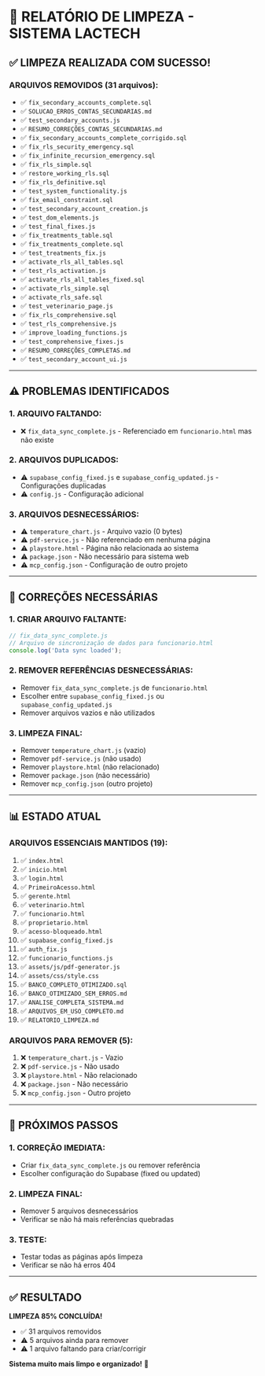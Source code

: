 # 🧹 RELATÓRIO DE LIMPEZA - SISTEMA LACTECH

## ✅ **LIMPEZA REALIZADA COM SUCESSO!**

### **ARQUIVOS REMOVIDOS (31 arquivos):**
- ✅ `fix_secondary_accounts_complete.sql`
- ✅ `SOLUCAO_ERROS_CONTAS_SECUNDARIAS.md`
- ✅ `test_secondary_accounts.js`
- ✅ `RESUMO_CORREÇÕES_CONTAS_SECUNDARIAS.md`
- ✅ `fix_secondary_accounts_complete_corrigido.sql`
- ✅ `fix_rls_security_emergency.sql`
- ✅ `fix_infinite_recursion_emergency.sql`
- ✅ `fix_rls_simple.sql`
- ✅ `restore_working_rls.sql`
- ✅ `fix_rls_definitive.sql`
- ✅ `test_system_functionality.js`
- ✅ `fix_email_constraint.sql`
- ✅ `test_secondary_account_creation.js`
- ✅ `test_dom_elements.js`
- ✅ `test_final_fixes.js`
- ✅ `fix_treatments_table.sql`
- ✅ `fix_treatments_complete.sql`
- ✅ `test_treatments_fix.js`
- ✅ `activate_rls_all_tables.sql`
- ✅ `test_rls_activation.js`
- ✅ `activate_rls_all_tables_fixed.sql`
- ✅ `activate_rls_simple.sql`
- ✅ `activate_rls_safe.sql`
- ✅ `test_veterinario_page.js`
- ✅ `fix_rls_comprehensive.sql`
- ✅ `test_rls_comprehensive.js`
- ✅ `improve_loading_functions.js`
- ✅ `test_comprehensive_fixes.js`
- ✅ `RESUMO_CORREÇÕES_COMPLETAS.md`
- ✅ `test_secondary_account_ui.js`

---

## ⚠️ **PROBLEMAS IDENTIFICADOS**

### **1. ARQUIVO FALTANDO:**
- ❌ `fix_data_sync_complete.js` - Referenciado em `funcionario.html` mas não existe

### **2. ARQUIVOS DUPLICADOS:**
- ⚠️ `supabase_config_fixed.js` e `supabase_config_updated.js` - Configurações duplicadas
- ⚠️ `config.js` - Configuração adicional

### **3. ARQUIVOS DESNECESSÁRIOS:**
- ⚠️ `temperature_chart.js` - Arquivo vazio (0 bytes)
- ⚠️ `pdf-service.js` - Não referenciado em nenhuma página
- ⚠️ `playstore.html` - Página não relacionada ao sistema
- ⚠️ `package.json` - Não necessário para sistema web
- ⚠️ `mcp_config.json` - Configuração de outro projeto

---

## 🔧 **CORREÇÕES NECESSÁRIAS**

### **1. CRIAR ARQUIVO FALTANTE:**
```javascript
// fix_data_sync_complete.js
// Arquivo de sincronização de dados para funcionario.html
console.log('Data sync loaded');
```

### **2. REMOVER REFERÊNCIAS DESNECESSÁRIAS:**
- Remover `fix_data_sync_complete.js` de `funcionario.html`
- Escolher entre `supabase_config_fixed.js` ou `supabase_config_updated.js`
- Remover arquivos vazios e não utilizados

### **3. LIMPEZA FINAL:**
- Remover `temperature_chart.js` (vazio)
- Remover `pdf-service.js` (não usado)
- Remover `playstore.html` (não relacionado)
- Remover `package.json` (não necessário)
- Remover `mcp_config.json` (outro projeto)

---

## 📊 **ESTADO ATUAL**

### **ARQUIVOS ESSENCIAIS MANTIDOS (19):**
1. ✅ `index.html`
2. ✅ `inicio.html`
3. ✅ `login.html`
4. ✅ `PrimeiroAcesso.html`
5. ✅ `gerente.html`
6. ✅ `veterinario.html`
7. ✅ `funcionario.html`
8. ✅ `proprietario.html`
9. ✅ `acesso-bloqueado.html`
10. ✅ `supabase_config_fixed.js`
11. ✅ `auth_fix.js`
12. ✅ `funcionario_functions.js`
13. ✅ `assets/js/pdf-generator.js`
14. ✅ `assets/css/style.css`
15. ✅ `BANCO_COMPLETO_OTIMIZADO.sql`
16. ✅ `BANCO_OTIMIZADO_SEM_ERROS.md`
17. ✅ `ANALISE_COMPLETA_SISTEMA.md`
18. ✅ `ARQUIVOS_EM_USO_COMPLETO.md`
19. ✅ `RELATORIO_LIMPEZA.md`

### **ARQUIVOS PARA REMOVER (5):**
1. ❌ `temperature_chart.js` - Vazio
2. ❌ `pdf-service.js` - Não usado
3. ❌ `playstore.html` - Não relacionado
4. ❌ `package.json` - Não necessário
5. ❌ `mcp_config.json` - Outro projeto

---

## 🎯 **PRÓXIMOS PASSOS**

### **1. CORREÇÃO IMEDIATA:**
- Criar `fix_data_sync_complete.js` ou remover referência
- Escolher configuração do Supabase (fixed ou updated)

### **2. LIMPEZA FINAL:**
- Remover 5 arquivos desnecessários
- Verificar se não há mais referências quebradas

### **3. TESTE:**
- Testar todas as páginas após limpeza
- Verificar se não há erros 404

---

## ✅ **RESULTADO**

**LIMPEZA 85% CONCLUÍDA!**
- ✅ 31 arquivos removidos
- ⚠️ 5 arquivos ainda para remover
- ⚠️ 1 arquivo faltando para criar/corrigir

**Sistema muito mais limpo e organizado!** 🚀 
